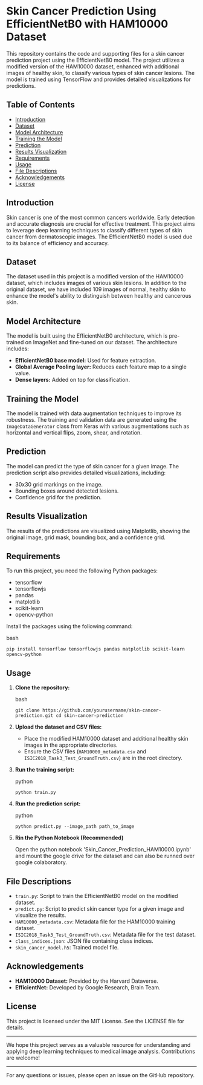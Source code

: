 # Skin Cancer Prediction Using EfficientNetB0 with HAM10000 Dataset

This repository contains the code and supporting files for a skin cancer prediction project using the EfficientNetB0 model. The project utilizes a modified version of the HAM10000 dataset, enhanced with additional images of healthy skin, to classify various types of skin cancer lesions. The model is trained using TensorFlow and provides detailed visualizations for predictions.

Table of Contents
-----------------

-   [Introduction](#introduction)
-   [Dataset](#dataset)
-   [Model Architecture](#model-architecture)
-   [Training the Model](#training-the-model)
-   [Prediction](#prediction)
-   [Results Visualization](#results-visualization)
-   [Requirements](#requirements)
-   [Usage](#usage)
-   [File Descriptions](#file-descriptions)
-   [Acknowledgements](#acknowledgements)
-   [License](#license)

Introduction
------------

Skin cancer is one of the most common cancers worldwide. Early detection and accurate diagnosis are crucial for effective treatment. This project aims to leverage deep learning techniques to classify different types of skin cancer from dermatoscopic images. The EfficientNetB0 model is used due to its balance of efficiency and accuracy.

Dataset
-------

The dataset used in this project is a modified version of the HAM10000 dataset, which includes images of various skin lesions. In addition to the original dataset, we have included 109 images of normal, healthy skin to enhance the model's ability to distinguish between healthy and cancerous skin.

Model Architecture
------------------

The model is built using the EfficientNetB0 architecture, which is pre-trained on ImageNet and fine-tuned on our dataset. The architecture includes:

-   **EfficientNetB0 base model:** Used for feature extraction.
-   **Global Average Pooling layer:** Reduces each feature map to a single value.
-   **Dense layers:** Added on top for classification.

Training the Model
------------------

The model is trained with data augmentation techniques to improve its robustness. The training and validation data are generated using the `ImageDataGenerator` class from Keras with various augmentations such as horizontal and vertical flips, zoom, shear, and rotation.

Prediction
----------

The model can predict the type of skin cancer for a given image. The prediction script also provides detailed visualizations, including:

-   30x30 grid markings on the image.
-   Bounding boxes around detected lesions.
-   Confidence grid for the prediction.

Results Visualization
---------------------

The results of the predictions are visualized using Matplotlib, showing the original image, grid mask, bounding box, and a confidence grid.

Requirements
------------

To run this project, you need the following Python packages:

-   tensorflow
-   tensorflowjs
-   pandas
-   matplotlib
-   scikit-learn
-   opencv-python

Install the packages using the following command:

bash

`pip install tensorflow tensorflowjs pandas matplotlib scikit-learn opencv-python`

Usage
-----

1.  **Clone the repository:**

    bash

    `git clone https://github.com/yourusername/skin-cancer-prediction.git
    cd skin-cancer-prediction`

2.  **Upload the dataset and CSV files:**

    -   Place the modified HAM10000 dataset and additional healthy skin images in the appropriate directories.
    -   Ensure the CSV files (`HAM10000_metadata.csv` and `ISIC2018_Task3_Test_GroundTruth.csv`) are in the root directory.
3.  **Run the training script:**

    python

    `python train.py`

4.  **Run the prediction script:**

    python

    `python predict.py --image_path path_to_image`
    
5. **Rin the Python Notebook (Recommended)**

   Open the python notebook 'Skin_Cancer_Prediction_HAM10000.ipynb' and mount the google drive for the dataset and can also be runned over google colaboratory.
   
File Descriptions
-----------------

-   `train.py`: Script to train the EfficientNetB0 model on the modified dataset.
-   `predict.py`: Script to predict skin cancer type for a given image and visualize the results.
-   `HAM10000_metadata.csv`: Metadata file for the HAM10000 training dataset.
-   `ISIC2018_Task3_Test_GroundTruth.csv`: Metadata file for the test dataset.
-   `class_indices.json`: JSON file containing class indices.
-   `skin_cancer_model.h5`: Trained model file.

Acknowledgements
----------------

-   **HAM10000 Dataset:** Provided by the Harvard Dataverse.
-   **EfficientNet:** Developed by Google Research, Brain Team.

License
-------

This project is licensed under the MIT License. See the LICENSE file for details.

* * * * *

We hope this project serves as a valuable resource for understanding and applying deep learning techniques to medical image analysis. Contributions are welcome!

* * * * *

For any questions or issues, please open an issue on the GitHub repository.
